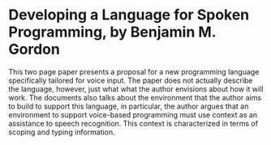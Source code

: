 # Developing a Language for Spoken Programming, by Benjamin M. Gordon

This two page paper presents a proposal for a new programming language specifically tailored for voice input. The paper does not actually describe the language, however, just what what the author envisions about how it will work. The documents also talks about the environment that the author aims to build to support this language, in particular, the author argues that an environment to support voice-based programming must use context as an assistance to speech recognition. This context is characterized in terms of scoping and typing information.